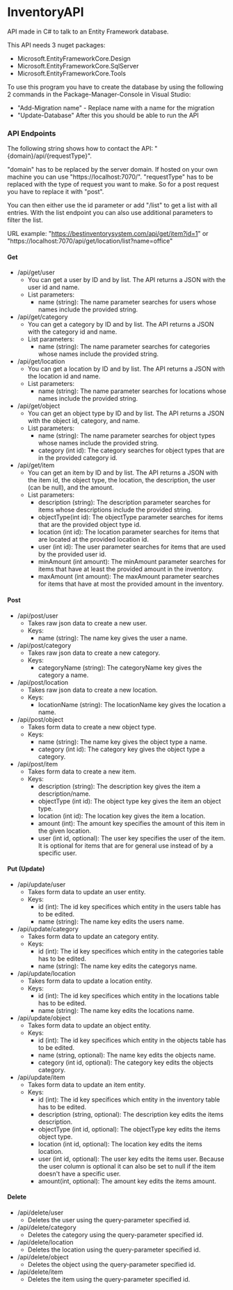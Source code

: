 
# InventoryAPI
API made in C# to talk to an Entity Framework database.

This API needs 3 nuget packages:

 - Microsoft.EntityFrameworkCore.Design
 - Microsoft.EntityFrameworkCore.SqlServer
 - Microsoft.EntityFrameworkCore.Tools

To use this program you have to create the database by using the following 2 commands in the Package-Manager-Console in Visual Studio:
-   "Add-Migration name" - Replace name with a name for the migration
-   "Update-Database" After this you should be able to run the API

### API Endpoints 
The following string shows how to contact the API:
"{domain}/api/{requestType}".

"domain" has to be replaced by the server domain. If hosted on your own machine you can use "https://localhost:7070/". "requestType" has to be replaced with the type of request you want to make. So for a post request you have to replace it with "post".

You can then either use the id parameter or add "/list" to get a list with all entries. With the list endpoint you can also use additional parameters to filter the list.

URL example: "https://bestinventorysystem.com/api/get/item?id=1" or "https://localhost:7070/api/get/location/list?name=office"
#### Get

 - /api/get/user
	 - You can get a user by ID and by list. The API returns a JSON with the user id and name.
	 - List parameters:
		 - name (string): The name parameter searches for users whose names include the provided string.
 - /api/get/category
	 - You can get a category by ID and by list. The API returns a JSON with the category id and name.
	 - List parameters:
		 - name (string): The name parameter searches for categories whose names include the provided string.
 - /api/get/location
	 - You can get a location by ID and by list. The API returns a JSON with the location id and name.
	 - List parameters:
		 - name (string): The name parameter searches for locations whose names include the provided string.
 - /api/get/object
	 - You can get an object type by ID and by list. The API returns a JSON with the object id, category, and name.
	 - List parameters:
		 - name (string): The name parameter searches for object types whose names include the provided string.
		 - category (int id): The category searches for object types that are in the provided category id.
 - /api/get/item
	 - You can get an item by ID and by list. The API returns a JSON with the item id, the object type, the location, the description, the user (can be null), and the amount.
	 - List parameters:
		 - description (string): The description parameter searches for items whose descriptions include the provided string.
		 - objectType(int id): The objectType parameter searches for items that are the provided object type id.
		 - location (int id): The location parameter searches for items that are located at the provided location id.
		 - user (int id): The user parameter searches for items that are used by the provided user id.
		 - minAmount (int amount): The minAmount parameter searches for items that have at least the provided amount in the inventory.
		 - maxAmount (int amount): The maxAmount parameter searches for items that have at most the provided amount in the inventory.

#### Post
- /api/post/user
	- Takes raw json data to create a new user.
	- Keys:
		- name (string): The name key gives the user a name.
- /api/post/category
	- Takes raw json data to create a new category.
	- Keys:
		- categoryName (string): The categoryName key gives the category a name.
- /api/post/location
	- Takes raw json data to create a new location.
	- Keys:
		- locationName (string): The locationName key gives the location a name.
- /api/post/object
	- Takes form data to create a new object type.
	- Keys:
		- name (string): The name key gives the object type a name.
		- category (int id): The category key gives the object type a category.
- /api/post/item
	- Takes form data to create a new item.
	- Keys:
		- description (string): The description key gives the item a description/name.
		- objectType (int id): The object type key gives the item an object type.
		- location (int id): The location key gives the item a location.
		- amount (int): The amount key specifies the amount of this item in the given location.
		- user (int id, optional): The user key specifies the user of the item. It is optional for items that are for general use instead of by a specific user.

#### Put (Update)
- /api/update/user
	- Takes form data to update an user entity.
	- Keys:
		- id (int): The id key specifices which entity in the users table has to be edited.
		- name (string): The name key edits the users name.
- /api/update/category
	- Takes form data to update an category entity.
	- Keys:
		- id (int): The id key specifices which entity in the categories table has to be edited.
		- name (string): The name key edits the categorys name.
- /api/update/location
	- Takes form data to update a location entity.
	- Keys:
		- id (int): The id key specifices which entity in the locations table has to be edited.
		- name (string): The name key edits the locations name.
- /api/update/object
	- Takes form data to update an object entity.
	- Keys:
		- id (int): The id key specifices which entity in the objects table has to be edited.
		- name (string, optional): The name key edits the objects name.
		- category (int id, optional): The category key edits the objects category.
- /api/update/item
	- Takes form data to update an item entity.
	- Keys:
		- id (int): The id key specifices which entity in the inventory table has to be edited.
		- description (string, optional): The description key edits the items description.
		- objectType (int id, optional): The objectType key edits the items object type.
		- location (int id, optional): The location key edits the items location.
		- user (int id, optional): The user key edits the items user. Because the user column is optional it can also be set to null if the item doesn't have a specific user.
		- amount(int, optional): The amount key edits the items amount.
#### Delete
- /api/delete/user
	- Deletes the user using the query-parameter specified id.
- /api/delete/category
	- Deletes the category using the query-parameter specified id.
- /api/delete/location
	- Deletes the location using the query-parameter specified id.
- /api/delete/object
	- Deletes the object using the query-parameter specified id.
- /api/delete/item
	- Deletes the item using the query-parameter specified id.
